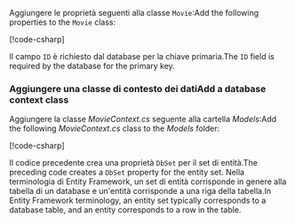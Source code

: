 <span data-ttu-id="9cfff-101">Aggiungere le proprietà seguenti alla classe `Movie`:</span><span class="sxs-lookup"><span data-stu-id="9cfff-101">Add the following properties to the `Movie` class:</span></span>

[!code-csharp[](../../tutorials/razor-pages/razor-pages-start/sample/RazorPagesMovie/Models/MovieNoEF.cs?name=snippet_MovieNoEF)]

<span data-ttu-id="9cfff-102">Il campo `ID` è richiesto dal database per la chiave primaria.</span><span class="sxs-lookup"><span data-stu-id="9cfff-102">The `ID` field is required by the database for the primary key.</span></span>

<a name="dc"></a>
### <a name="add-a-database-context-class"></a><span data-ttu-id="9cfff-103">Aggiungere una classe di contesto dei dati</span><span class="sxs-lookup"><span data-stu-id="9cfff-103">Add a database context class</span></span>

<span data-ttu-id="9cfff-104">Aggiungere la classe *MovieContext.cs* seguente alla cartella *Models*:</span><span class="sxs-lookup"><span data-stu-id="9cfff-104">Add the following *MovieContext.cs* class to the *Models* folder:</span></span>  

[!code-csharp[](../../tutorials/razor-pages/razor-pages-start/snapshot_sample/RazorPagesMovie/Models/MovieContext.cs)]

<span data-ttu-id="9cfff-105">Il codice precedente crea una proprietà `DbSet` per il set di entità.</span><span class="sxs-lookup"><span data-stu-id="9cfff-105">The preceding code creates a `DbSet` property for the entity set.</span></span> <span data-ttu-id="9cfff-106">Nella terminologia di Entity Framework, un set di entità corrisponde in genere alla tabella di un database e un'entità corrisponde a una riga della tabella.</span><span class="sxs-lookup"><span data-stu-id="9cfff-106">In Entity Framework terminology, an entity set typically corresponds to a database table, and an entity corresponds to a row in the table.</span></span>
